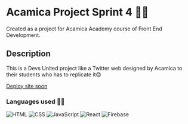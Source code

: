 # Acamica Project Sprint 4 👩‍💻

Created as a project for Acamica Academy course of Front End Development.

## Description

This is a Devs United project like a Twitter web designed by Acamica to their students who has to replicate it😊

[Deploy site soon](/)

### Languages used 👩‍💻

![HTML](https://i.imgur.com/CSYqKot.png) ![CSS](https://imgur.com/r8SEo0Z.png) ![JavaScript](https://i.imgur.com/stMC6CK.png) ![React](https://i.imgur.com/B35dNgY.png) ![Firebase](https://i.imgur.com/TShGd20.png)
